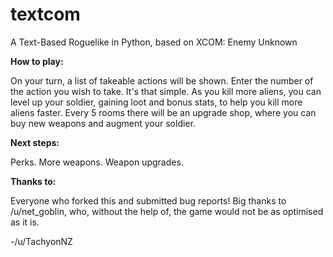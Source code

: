 # textcom
A Text-Based Roguelike in Python, based on XCOM: Enemy Unknown


**How to play:**


On your turn, a list of takeable actions will be shown. Enter the number of the action you wish to take. It's that simple.
As you kill more aliens, you can level up your soldier, gaining loot and bonus stats, to help you kill more aliens faster. Every 5 rooms there will be an upgrade shop, where you can buy new weapons and augment your soldier.


**Next steps:**


Perks. More weapons. Weapon upgrades.


**Thanks to:**


Everyone who forked this and submitted bug reports! Big thanks to /u/net_goblin, who, without the help of, the game would not be as optimised as it is.

-/u/TachyonNZ

